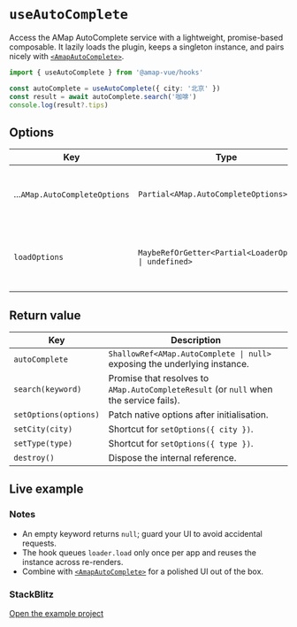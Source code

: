 # `useAutoComplete`

Access the AMap AutoComplete service with a lightweight, promise-based composable. It lazily loads the plugin, keeps a singleton instance, and pairs nicely with [`<AmapAutoComplete>`](/components/auto-complete).

```ts
import { useAutoComplete } from '@amap-vue/hooks'

const autoComplete = useAutoComplete({ city: '北京' })
const result = await autoComplete.search('咖啡')
console.log(result?.tips)
```

## Options

| Key | Type | Description |
| --- | --- | --- |
| ...`AMap.AutoCompleteOptions` | `Partial<AMap.AutoCompleteOptions>` | Native options such as `city`, `type`, or `datatype`. |
| `loadOptions` | `MaybeRefOrGetter<Partial<LoaderOptions> \| undefined>` | Forwarded to `loader.load` for custom API keys or plugins. |

## Return value

| Key | Description |
| --- | --- |
| `autoComplete` | `ShallowRef<AMap.AutoComplete \| null>` exposing the underlying instance. |
| `search(keyword)` | Promise that resolves to `AMap.AutoCompleteResult` (or `null` when the service fails). |
| `setOptions(options)` | Patch native options after initialisation. |
| `setCity(city)` | Shortcut for `setOptions({ city })`. |
| `setType(type)` | Shortcut for `setOptions({ type })`. |
| `destroy()` | Dispose the internal reference. |

## Live example

<ClientOnly>
  <UseAutoCompleteHookDemo />
</ClientOnly>

<script setup lang="ts">
import UseAutoCompleteHookDemo from '../examples/hooks/UseAutoCompleteHookDemo.vue'
</script>

### Notes

- An empty keyword returns `null`; guard your UI to avoid accidental requests.
- The hook queues `loader.load` only once per app and reuses the instance across re-renders.
- Combine with [`<AmapAutoComplete>`](/components/auto-complete) for a polished UI out of the box.

### StackBlitz

[Open the example project](https://stackblitz.com/github/your-org/amap-vue-kit/tree/main/examples/basic)
